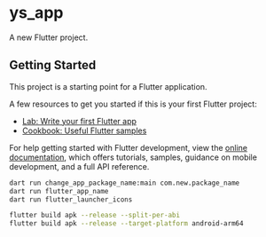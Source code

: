 # ys_app

A new Flutter project.

## Getting Started

This project is a starting point for a Flutter application.

A few resources to get you started if this is your first Flutter project:

- [Lab: Write your first Flutter app](https://docs.flutter.dev/get-started/codelab)
- [Cookbook: Useful Flutter samples](https://docs.flutter.dev/cookbook)

For help getting started with Flutter development, view the
[online documentation](https://docs.flutter.dev/), which offers tutorials,
samples, guidance on mobile development, and a full API reference.

```bash
dart run change_app_package_name:main com.new.package_name
dart run flutter_app_name
dart run flutter_launcher_icons

flutter build apk --release --split-per-abi
flutter build apk --release --target-platform android-arm64
```
